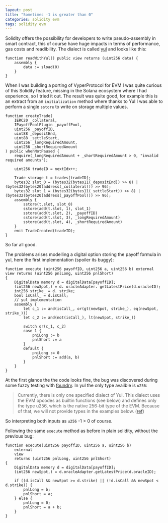```yaml
---
layout: post
title: "Sometimes -1 is greater than 0"
categories: solidity evm
tags: solidity evm
---
```


Solidity offers the possibility for developers to write pseudo-assembly in smart contract, this of course have huge impacts in terms of performance, gas costs and readibility. The dialect is called [yul](https://docs.soliditylang.org/en/v0.8.17/yul.html) and looks like this:

```solidity
function readWithYul() public view returns (uint256 data) {
    assembly {
        data := sload(0)
    }
}
```

When I was building a porting of VyperProtocol for EVM I was quite curious of this Solidity feature, missing in the Solana ecosystem where I had experience, so I tried it out. The result was quite good, for example this is an extract from an `initialization` method where thanks to Yul I was able to perform a single `sstore` to write on storage multiple values.

```solidity
function createTrade(
    IERC20 _collateral,
    IPayoffPoolPlugin _payoffPool,
    uint256 _payoffID,
    uint88 _depositEnd,
    uint88 _settleStart,
    uint256 _longRequiredAmount,
    uint256 _shortRequiredAmount
) public whenNotPaused {
    require(_longRequiredAmount + _shortRequiredAmount > 0, "invalid required amounts");

    uint256 tradeID = nextIdx++;

    Trade storage t = trades[tradeID];
    bytes32 slot_0 = (bytes32(bytes11(_depositEnd)) >> 8) | (bytes32(bytes20(address(_collateral))) >> 96);
    bytes32 slot_1 = (bytes32(bytes11(_settleStart)) >> 8) | (bytes32(bytes20(address(_payoffPool))) >> 96);
    assembly {
        sstore(t.slot, slot_0)
        sstore(add(t.slot, 1), slot_1)
        sstore(add(t.slot, 2), _payoffID)
        sstore(add(t.slot, 3), _longRequiredAmount)
        sstore(add(t.slot, 4), _shortRequiredAmount)
    }
    emit TradeCreated(tradeID);
}
```

So far all good.

The problems arises modelling a digital option storing the payoff formula in yul, here the first implementation (spoiler its buggy):

```solidity
function execute (uint256 payoffID, uint256 a, uint256 b) external view returns (uint256 pnlLong, uint256 pnlShort)
{
    DigitalData memory d = digitalData[payoffID];
    (int256 newSpot,) = d. oracleAdapter. getLatestPrice(d.oracleID);
    int256 strike_ = d. strike;
    bool isCall_ = d.isCall;
    // yul implementation
    assembly {
        let c_1 := and(isCall_, or(gt(newSpot, strike_), eq(newSpot, strike_)))
        let c_2 := and(not(isCall_), lt(newSpot, strike_))

        switch or(c_1, c_2)
        case 1 {
            pniLong := b
            pnlShort := a
        }
        default {
            pniLong := 0
            pnlShort := add(a, b)
        }
    }
}
```

At the first glance the the code looks fine, the bug was discovered during some fuzzy testing with [foundry](https://github.com/foundry-rs/foundry). In yul the only type availble is `u256`:

> Currently, there is only one specified dialect of Yul. This dialect uses the EVM opcodes as builtin functions (see below) and defines only the type u256, which is the native 256-bit type of the EVM. Because of that, we will not provide types in the examples below. ([ref](https://docs.soliditylang.org/en/v0.8.17/yul.html#motivation-and-high-level-description))

So interpreting both inputs as `u256` -1 > 0 of course.

Following the same `execute` method as before in plain solidity, without the previous bug:

```solidity
function execute(uint256 payoffID, uint256 a, uint256 b)
    external
    view
    returns (uint256 pnlLong, uint256 pnlShort)
{
    DigitalData memory d = digitalData[payoffID];
    (int256 newSpot,) = d.oracleAdapter.getLatestPrice(d.oracleID);

    if ((d.isCall && newSpot >= d.strike) || (!d.isCall && newSpot < d.strike)) {
        pnlLong = b;
        pnlShort = a;
    } else {
        pnlLong = 0;
        pnlShort = a + b;
    }
}
```

